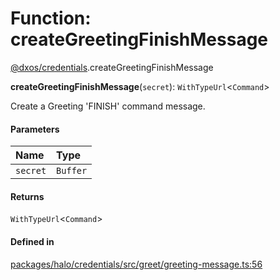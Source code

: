 # Function: createGreetingFinishMessage

[@dxos/credentials](../modules/dxos_credentials.md).createGreetingFinishMessage

**createGreetingFinishMessage**(`secret`): `WithTypeUrl`<`Command`\>

Create a Greeting 'FINISH' command message.

#### Parameters

| Name | Type |
| :------ | :------ |
| `secret` | `Buffer` |

#### Returns

`WithTypeUrl`<`Command`\>

#### Defined in

[packages/halo/credentials/src/greet/greeting-message.ts:56](https://github.com/dxos/dxos/blob/main/packages/halo/credentials/src/greet/greeting-message.ts#L56)
